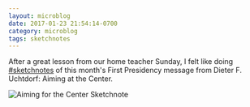 ```yaml
---
layout: microblog
date: 2017-01-23 21:54:14-0700
category: microblog
tags: sketchnotes
---
```

After a great lesson from our home teacher Sunday, I felt like doing [#sketchnotes](/tags/sketchnotes) of this month's First Presidency message from Dieter F. Uchtdorf: Aiming at the Center.

![Aiming for the Center Sketchnote](/images/microblog/201701232154.jpg)
